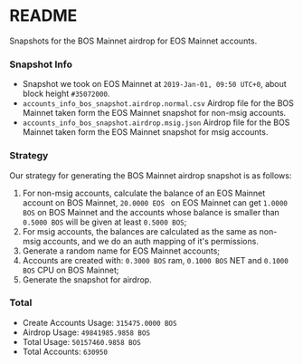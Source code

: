 # README

Snapshots for the BOS Mainnet airdrop for EOS Mainnet accounts.

### Snapshot Info

- Snapshot we took on EOS Mainnet at `2019-Jan-01, 09:50 UTC+0`, about block height `#35072000`.
- `accounts_info_bos_snapshot.airdrop.normal.csv` Airdrop file for the BOS Mainnet taken form the EOS Mainnet snapshot for non-msig accounts.
- `accounts_info_bos_snapshot.airdrop.msig.json` Airdrop file for the BOS Mainnet taken form the EOS Mainnet snapshot for msig accounts.

### Strategy

Our strategy for generating the BOS Mainnet airdrop snapshot is as follows:

1. For non-msig accounts, calculate the balance of an EOS Mainnet account on BOS Mainnet, `20.0000 EOS ` on EOS Mainnet can get `1.0000 BOS` on BOS Mainnet and the accounts whose balance is smaller than `0.5000 BOS` will be given at least `0.5000 BOS`;
2. For msig accounts, the balances are calculated as the same as non-msig accounts, and we do an auth mapping of it's permissions.
3. Generate a random name for EOS Mainnet accounts;
4. Accounts are created with: `0.3000 BOS` ram, `0.1000 BOS` NET  and `0.1000 BOS` CPU on BOS Mainnet;
5. Generate the snapshot for airdrop.

### Total

- Create Accounts Usage: `315475.0000 BOS`
- Airdrop Usage: `49841985.9858 BOS`
- Total Usage: `50157460.9858 BOS`
- Total Accounts: `630950`
